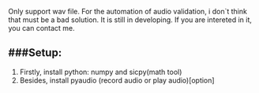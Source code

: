 Only support wav file. For the automation of audio validation, i don`t think that must be a bad solution. It is still in developing. If you are intereted in it, you can contact me.<br>

###Setup:
-----------------------------------
1) Firstly, install python: numpy and sicpy(math tool)
2) Besides, install pyaudio (record audio or play audio)[option]


              

